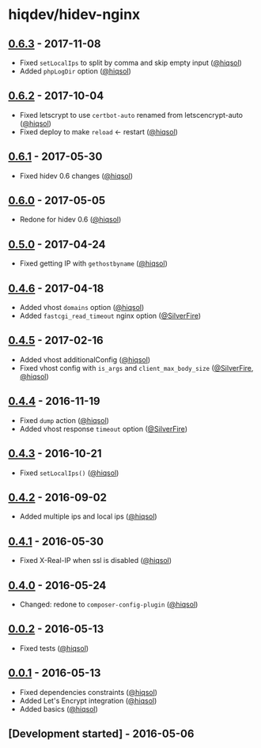 # hiqdev/hidev-nginx

## [0.6.3] - 2017-11-08

- Fixed `setLocalIps` to split by comma and skip empty input ([@hiqsol])
- Added `phpLogDir` option ([@hiqsol])

## [0.6.2] - 2017-10-04

- Fixed letscrypt to use `certbot-auto` renamed from letscencrypt-auto ([@hiqsol])
- Fixed deploy to make `reload` <- restart ([@hiqsol])

## [0.6.1] - 2017-05-30

- Fixed hidev 0.6 changes ([@hiqsol])

## [0.6.0] - 2017-05-05

- Redone for hidev 0.6 ([@hiqsol])

## [0.5.0] - 2017-04-24

- Fixed getting IP with `gethostbyname` ([@hiqsol])

## [0.4.6] - 2017-04-18

- Added vhost `domains` option ([@hiqsol])
- Added `fastcgi_read_timeout` nginx option ([@SilverFire])

## [0.4.5] - 2017-02-16

- Added vhost additionalConfig ([@hiqsol])
- Fixed vhost config with `is_args` and `client_max_body_size` ([@SilverFire], [@hiqsol])

## [0.4.4] - 2016-11-19

- Fixed `dump` action ([@hiqsol])
- Added vhost response `timeout` option ([@SilverFire])

## [0.4.3] - 2016-10-21

- Fixed `setLocalIps()` ([@hiqsol])

## [0.4.2] - 2016-09-02

- Added multiple ips and local ips ([@hiqsol])

## [0.4.1] - 2016-05-30

- Fixed X-Real-IP when ssl is disabled ([@hiqsol])

## [0.4.0] - 2016-05-24

- Changed: redone to `composer-config-plugin` ([@hiqsol])

## [0.0.2] - 2016-05-13

- Fixed tests ([@hiqsol])

## [0.0.1] - 2016-05-13

- Fixed dependencies constraints ([@hiqsol])
- Added Let's Encrypt integration ([@hiqsol])
- Added basics ([@hiqsol])

## [Development started] - 2016-05-06

[@hiqsol]: https://github.com/hiqsol
[sol@hiqdev.com]: https://github.com/hiqsol
[@SilverFire]: https://github.com/SilverFire
[d.naumenko.a@gmail.com]: https://github.com/SilverFire
[@tafid]: https://github.com/tafid
[andreyklochok@gmail.com]: https://github.com/tafid
[@BladeRoot]: https://github.com/BladeRoot
[bladeroot@gmail.com]: https://github.com/BladeRoot
[Under development]: https://github.com/hiqdev/hidev-nginx/compare/0.6.2...HEAD
[0.4.4]: https://github.com/hiqdev/hidev-nginx/compare/0.4.3...0.4.4
[0.4.3]: https://github.com/hiqdev/hidev-nginx/compare/0.4.2...0.4.3
[0.4.2]: https://github.com/hiqdev/hidev-nginx/compare/0.4.1...0.4.2
[0.4.1]: https://github.com/hiqdev/hidev-nginx/compare/0.4.0...0.4.1
[0.4.0]: https://github.com/hiqdev/hidev-nginx/compare/0.0.2...0.4.0
[0.0.2]: https://github.com/hiqdev/hidev-nginx/compare/0.0.1...0.0.2
[0.0.1]: https://github.com/hiqdev/hidev-nginx/releases/tag/0.0.1
[0.4.5]: https://github.com/hiqdev/hidev-nginx/compare/0.4.4...0.4.5
[0.4.6]: https://github.com/hiqdev/hidev-nginx/compare/0.4.5...0.4.6
[0.5.0]: https://github.com/hiqdev/hidev-nginx/compare/0.4.6...0.5.0
[0.6.0]: https://github.com/hiqdev/hidev-nginx/compare/0.5.0...0.6.0
[0.6.1]: https://github.com/hiqdev/hidev-nginx/compare/0.6.0...0.6.1
[0.6.2]: https://github.com/hiqdev/hidev-nginx/compare/0.6.1...0.6.2
[0.6.3]: https://github.com/hiqdev/hidev-nginx/compare/0.6.2...0.6.3
